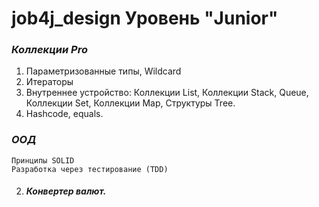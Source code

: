 # job4j_design  Уровень "Junior"

### *Коллекции Pro*
   1. Параметризованные типы, Wildcard
   2.  Итераторы
   3.  Внутреннее устройство:
        Коллекции List,
        Коллекции Stack, Queue,
        Коллекции Set,
        Коллекции Map,
        Структуры Tree.
   4. Hashcode, equals.

### *ООД*
    Принципы SOLID
    Разработка через тестирование (TDD)




2. ##### Конвертер валют.

